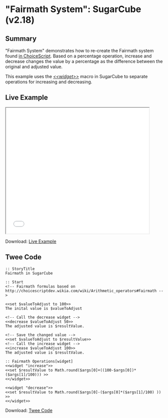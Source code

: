 # "Fairmath System": SugarCube (v2.18)

## Summary

"Fairmath System" demonstrates how to re-create the Fairmath system found [in ChoiceScript](http://choicescriptdev.wikia.com/wiki/Arithmetic_operators#Fairmath). Based on a percentage operation, increase and decrease changes the value by a percentage as the difference between the original and adjusted value.

This example uses the [*&lt;&lt;widget&gt;&gt;*](http://www.motoslave.net/sugarcube/2/docs/macros.html#macros-widget) macro in SugarCube to separate operations for increasing and decreasing.

## Live Example

<section>
<iframe src="sugarcube_fairmath_example.html" height=400 width=90%></iframe>


Download: <a href="sugarcube_fairmath_example.html" target="_blank">Live Example</a>
</section>

## Twee Code

```
:: StoryTitle
Fairmath in SugarCube

:: Start
<!-- Fairmath formulas based on http://choicescriptdev.wikia.com/wiki/Arithmetic_operators#Fairmath -->

<<set $valueToAdjust to 100>>
The inital value is $valueToAdjust

<!-- Call the decrease widget -->
<<decrease $valueToAdjust 50>>
The adjusted value is $resultValue.

<!-- Save the changed value -->
<<set $valueToAdjust to $resultValue>>
<!-- Call the increase widget -->
<<increase $valueToAdjust 100>>
The adjusted value is $resultValue.

:: Fairmath Operations[widget]
<<widget "increase">>
<<set $resultValue to Math.round($args[0]+((100-$args[0])*($args[1]/100))) >>
<</widget>>

<<widget "decrease">>
<<set $resultValue to Math.round($args[0]-($args[0]*($args[1]/100) )) >>
<</widget>>

```

Download: <a href="sugarcube_fairmath_twee.txt" target="_blank">Twee Code</a>

